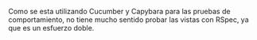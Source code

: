 Como se esta utilizando Cucumber y Capybara para las pruebas de comportamiento, no tiene mucho sentido probar las vistas con RSpec, ya que es un esfuerzo doble.